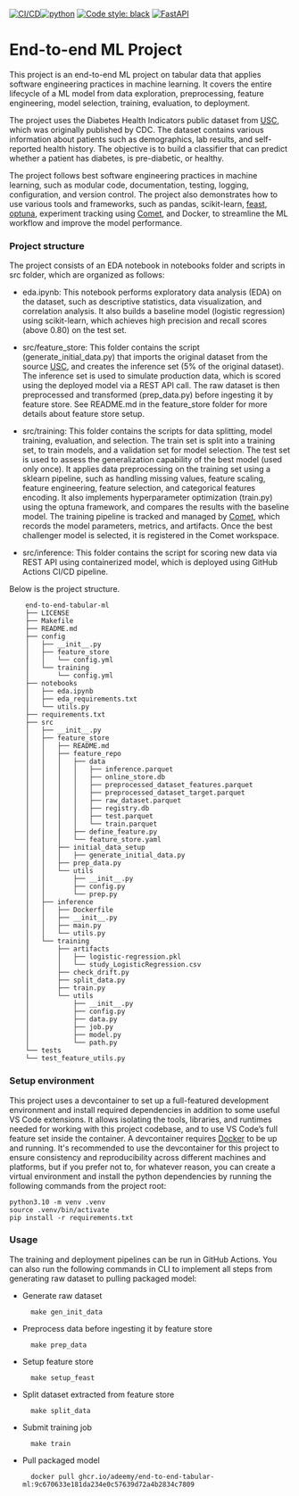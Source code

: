 [![CI/CD](https://github.com/Adeemy/end-to-end-tabular-ml/actions/workflows/main.yml/badge.svg?branch=main)](https://github.com/Adeemy/end-to-end-tabular-ml/actions/workflows/main.yml)[![python](https://img.shields.io/badge/python-3.10-blue.svg)](https://www.python.org)
[![Code style: black](https://img.shields.io/badge/code%20style-black-000000.svg)](https://github.com/psf/black)
[![FastAPI](https://img.shields.io/badge/FastAPI-0.99.1-009688.svg?style=flat&logo=FastAPI&logoColor=white)](https://fastapi.tiangolo.com)

# End-to-end ML Project

This project is an end-to-end ML project on tabular data that applies software engineering practices in machine learning. It covers the entire lifecycle of a ML model from data exploration, preprocessing, feature engineering, model selection, training, evaluation, to deployment.

The project uses the Diabetes Health Indicators public dataset from [USC](https://archive.ics.uci.edu/dataset/891/cdc+diabetes+health+indicators), which was originally published by CDC. The dataset contains various information about patients such as demographics, lab results, and self-reported health history. The objective is to build a classifier that can predict whether a patient has diabetes, is pre-diabetic, or healthy.

The project follows best software engineering practices in machine learning, such as modular code, documentation, testing, logging, configuration, and version control. The project also demonstrates how to use various tools and frameworks, such as pandas, scikit-learn, [feast](https://feast.dev), [optuna](https://optuna.org), experiment tracking using [Comet](https://www.comet.com/site/), and Docker, to streamline the ML workflow and improve the model performance.

### Project structure

The project consists of an EDA notebook in notebooks folder and scripts in src folder, which are organized as follows:

- eda.ipynb: This notebook performs exploratory data analysis (EDA) on the dataset, such as descriptive statistics, data visualization, and correlation analysis. It also builds a baseline model (logistic regression) using scikit-learn, which achieves high precision and recall scores (above 0.80) on the test set.

- src/feature_store: This folder contains the script (generate_initial_data.py) that imports the original dataset from the source [USC](https://archive.ics.uci.edu/dataset/891/cdc+diabetes+health+indicators), and creates the inference set (5\% of the original dataset). The inference set is used to simulate production data, which is scored using the deployed model via a REST API call. The raw dataset is then preprocessed and transformed (prep_data.py) before ingesting it by feature store. See README.md in the feature_store folder for more details about feature store setup.

- src/training: This folder contains the scripts for data splitting, model training, evaluation, and selection. The train set is split into a training set, to train models, and a validation set for model selection. The test set is used to assess the generalization capability of the best model (used only once). It applies data preprocessing on the training set using a sklearn pipeline, such as handling missing values, feature scaling, feature engineering, feature selection, and categorical features encoding. It also implements hyperparameter optimization (train.py) using the optuna framework, and compares the results with the baseline model. The training pipeline is tracked and managed by [Comet](https://www.comet.com/site/), which records the model parameters, metrics, and artifacts. Once the best challenger model is selected, it is registered in the Comet workspace.

- src/inference: This folder contains the script for scoring new data via REST API using containerized model, which is deployed using GitHub Actions CI/CD pipeline.

Below is the project structure.

        end-to-end-tabular-ml
        ├── LICENSE
        ├── Makefile
        ├── README.md
        ├── config
        │   ├── __init__.py
        │   ├── feature_store
        │   │   └── config.yml
        │   └── training
        │       └── config.yml
        ├── notebooks
        │   ├── eda.ipynb
        │   ├── eda_requirements.txt
        │   └── utils.py
        ├── requirements.txt
        ├── src
        │   ├── __init__.py
        │   ├── feature_store
        │   │   ├── README.md
        │   │   ├── feature_repo
        │   │   │   ├── data
        │   │   │   │   ├── inference.parquet
        │   │   │   │   ├── online_store.db
        │   │   │   │   ├── preprocessed_dataset_features.parquet
        │   │   │   │   ├── preprocessed_dataset_target.parquet
        │   │   │   │   ├── raw_dataset.parquet
        │   │   │   │   ├── registry.db
        │   │   │   │   ├── test.parquet
        │   │   │   │   └── train.parquet
        │   │   │   ├── define_feature.py
        │   │   │   └── feature_store.yaml
        │   │   ├── initial_data_setup
        │   │   │   ├── generate_initial_data.py
        │   │   ├── prep_data.py
        │   │   └── utils
        │   │       ├── __init__.py
        │   │       ├── config.py
        │   │       └── prep.py
        │   ├── inference
        │   │   ├── Dockerfile
        │   │   ├── __init__.py
        │   │   ├── main.py
        │   │   └── utils.py
        │   └── training
        │       ├── artifacts
        │       │   ├── logistic-regression.pkl
        │       │   └── study_LogisticRegression.csv
        │       ├── check_drift.py
        │       ├── split_data.py
        │       ├── train.py
        │       └── utils
        │           ├── __init__.py
        │           ├── config.py
        │           ├── data.py
        │           ├── job.py
        │           ├── model.py
        │           └── path.py
        └── tests
        └── test_feature_utils.py

### Setup environment

This project uses a devcontainer to set up a full-featured development environment and install required dependencies in addition to some useful VS Code extensions. It allows isolating the tools, libraries, and runtimes needed for working with this project codebase, and to use VS Code’s full feature set inside the container. A devcontainer requires [Docker](https://docs.docker.com/engine/install/) to be up and running. It's recommended to use the devcontainer for this project to ensure consistency and reproducibility across different machines and platforms, but if you prefer not to, for whatever reason, you can create a virtual environment and install the python dependencies by running the following commands from the project root:

    python3.10 -m venv .venv
    source .venv/bin/activate
    pip install -r requirements.txt

### Usage

The training and deployment pipelines can be run in GitHub Actions. You can also run the following commands in CLI to implement all steps from generating raw dataset to pulling packaged model:

- Generate raw dataset

        make gen_init_data

- Preprocess data before ingesting it by feature store

        make prep_data

- Setup feature store

        make setup_feast

- Split dataset extracted from feature store

        make split_data

- Submit training job

        make train

- Pull packaged model

        docker pull ghcr.io/adeemy/end-to-end-tabular-ml:9c670633e181da234e0c57639d72a4b2834c7809
